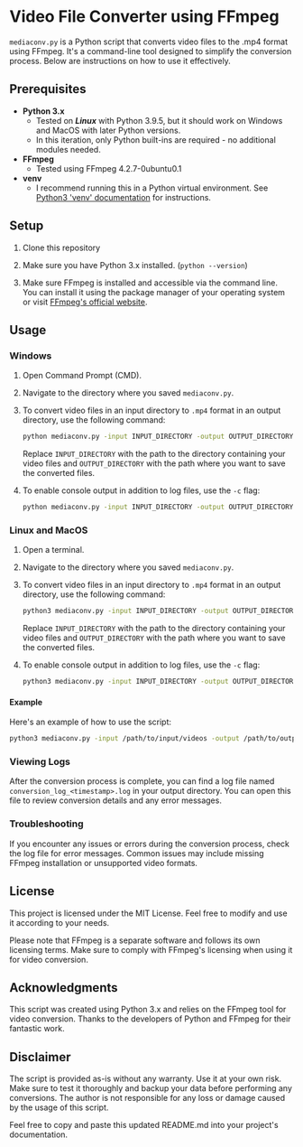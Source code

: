 # Video File Converter using FFmpeg

`mediaconv.py` is a Python script that converts video files to the .mp4 format using FFmpeg. It's a command-line tool designed to simplify the conversion process. Below are instructions on how to use it effectively.

## Prerequisites

- **Python 3.x**
  - Tested on **_Linux_** with Python 3.9.5, but it should work on Windows and MacOS with later Python versions.
  - In this iteration, only Python built-ins are required - no additional modules needed.
- **FFmpeg**
  - Tested using FFmpeg 4.2.7-0ubuntu0.1
- **venv**
  - I recommend running this in a Python virtual environment. See [Python3 'venv' documentation](https://docs.python.org/3.9/library/venv.html#module-venv) for instructions.

## Setup

1. Clone this repository

2. Make sure you have Python 3.x installed. (`python --version`)

3. Make sure FFmpeg is installed and accessible via the command line. You can install it using the package manager of your operating system or visit [FFmpeg's official website](https://ffmpeg.org/).

## Usage

### Windows

1. Open Command Prompt (CMD).

2. Navigate to the directory where you saved `mediaconv.py`.

3. To convert video files in an input directory to `.mp4` format in an output directory, use the following command:

   ```bash
   python mediaconv.py -input INPUT_DIRECTORY -output OUTPUT_DIRECTORY
   ```

   Replace `INPUT_DIRECTORY` with the path to the directory containing your video files and `OUTPUT_DIRECTORY` with the path where you want to save the converted files.

4. To enable console output in addition to log files, use the `-c` flag:

   ```bash
   python mediaconv.py -input INPUT_DIRECTORY -output OUTPUT_DIRECTORY -c
   ```

### Linux and MacOS

1. Open a terminal.

2. Navigate to the directory where you saved `mediaconv.py`.

3. To convert video files in an input directory to `.mp4` format in an output directory, use the following command:

   ```bash
   python3 mediaconv.py -input INPUT_DIRECTORY -output OUTPUT_DIRECTORY
   ```

   Replace `INPUT_DIRECTORY` with the path to the directory containing your video files and `OUTPUT_DIRECTORY` with the path where you want to save the converted files.

4. To enable console output in addition to log files, use the `-c` flag:

   ```bash
   python3 mediaconv.py -input INPUT_DIRECTORY -output OUTPUT_DIRECTORY -c
   ```

#### Example

Here's an example of how to use the script:

```bash
python3 mediaconv.py -input /path/to/input/videos -output /path/to/output/videos -c
```

### Viewing Logs

After the conversion process is complete, you can find a log file named `conversion_log_<timestamp>.log` in your output directory. You can open this file to review conversion details and any error messages.

### Troubleshooting

If you encounter any issues or errors during the conversion process, check the log file for error messages. Common issues may include missing FFmpeg installation or unsupported video formats.

## License

This project is licensed under the MIT License. Feel free to modify and use it according to your needs.

Please note that FFmpeg is a separate software and follows its own licensing terms. Make sure to comply with FFmpeg's licensing when using it for video conversion.

## Acknowledgments

This script was created using Python 3.x and relies on the FFmpeg tool for video conversion. Thanks to the developers of Python and FFmpeg for their fantastic work.

## Disclaimer

The script is provided as-is without any warranty. Use it at your own risk. Make sure to test it thoroughly and backup your data before performing any conversions. The author is not responsible for any loss or damage caused by the usage of this script.

Feel free to copy and paste this updated README.md into your project's documentation.
